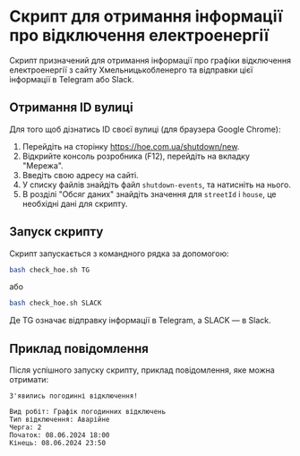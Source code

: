 # Скрипт для отримання інформації про відключення електроенергії

Скрипт призначений для отримання інформації про графіки відключення електроенергії з сайту Хмельницькобленерго та відправки цієї інформації в Telegram або Slack.

## Отримання ID вулиці

Для того щоб дізнатись ID своєї вулиці (для браузера Google Chrome):

1. Перейдіть на сторінку https://hoe.com.ua/shutdown/new.
2. Відкрийте консоль розробника (F12), перейдіть на вкладку "Мережа".
3. Введіть свою адресу на сайті.
4. У списку файлів знайдіть файл `shutdown-events`, та натисніть на нього.
5. В розділі "Обсяг даних" знайдіть значення для `streetId` і `house`, це необхідні дані для скрипту.

## Запуск скрипту

Скрипт запускається з командного рядка за допомогою:

```bash
bash check_hoe.sh TG
```
або
```bash
bash check_hoe.sh SLACK
```
Де TG означає відправку інформації в Telegram, а SLACK — в Slack.

## Приклад повідомлення
Після успішного запуску скрипту, приклад повідомлення, яке можна отримати:

```
З'явились погодинні відключення! 

Вид робіт: Графік погодинних відключень
Тип відключення: Аварійне
Черга: 2
Початок: 08.06.2024 18:00
Кінець: 08.06.2024 23:50
```
